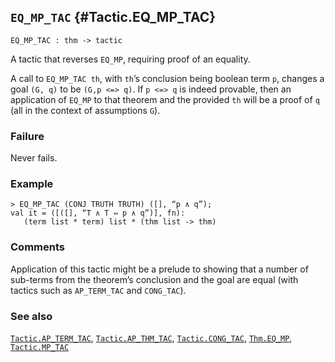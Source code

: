 ## `EQ_MP_TAC` {#Tactic.EQ_MP_TAC}


```
EQ_MP_TAC : thm -> tactic
```



A tactic that reverses `EQ_MP`, requiring proof of an equality.


A call to `EQ_MP_TAC th`, with `th`’s conclusion being boolean term
`p`, changes a goal `(G, q)` to be `(G,p <=> q)`. If `p <=> q` is
indeed provable, then an application of `EQ_MP` to that theorem and
the provided `th` will be a proof of `q` (all in the context of
assumptions `G`).

### Failure

Never fails.

### Example

    
    > EQ_MP_TAC (CONJ TRUTH TRUTH) ([], “p ∧ q”);
    val it = ([([], “T ∧ T ⇔ p ∧ q”)], fn):
       (term list * term) list * (thm list -> thm)
    

### Comments

Application of this tactic might be a prelude to showing that a number
of sub-terms from the theorem’s conclusion and the goal are equal
(with tactics such as `AP_TERM_TAC` and `CONG_TAC`).

### See also

[`Tactic.AP_TERM_TAC`](#Tactic.AP_TERM_TAC), [`Tactic.AP_THM_TAC`](#Tactic.AP_THM_TAC), [`Tactic.CONG_TAC`](#Tactic.CONG_TAC), [`Thm.EQ_MP`](#Thm.EQ_MP), [`Tactic.MP_TAC`](#Tactic.MP_TAC)

